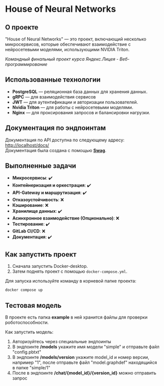 # House of Neural Networks

## О проекте
"House of Neural Networks" — это проект, включающий несколько микросервисов, которые обеспечивают взаимодействие с нейросетевыми моделями, использующими NVIDIA Triton.

*Командный финальный проект курса Яндекс.Лицея - Веб-программирование*


## Использованные технологии
- **PostgreSQL** — реляционная база данных для хранения данных.
- **gRPC** — для взаимодействия сервисов 
- **JWT** — для аутентификации и авторизации пользователей.
- **Nvidia Triton** — для работы с нейросетевыми моделями.
- **Nginx** — для проксирования запросов и балансировки нагрузки.

## Документация по эндпоинтам
Документация по API доступна по следующему адресу:  
[http://localhost/docs/](http://localhost/docs/)  
Документация была создана с помощью **[Swag](https://github.com/swaggo/swag)**.

## Выполненные задачи
- **Микросервисы**: ✔️
- **Контейнеризация и оркестрация**: ✔️
- **API-Gateway и маршрутизация**: ✔️
- **Отказоустойчивость**: ❌
- **Кэширование**: ❌
- **Хранилище данных**: ✔️
- **Асинхронное взаимодействие (Опционально)**: ❌ 
- **Тестирование**: ✔️
- **GitLab CI/CD**: ❌
- **Документация**: ✔️

## Как запустить проект
1. Сначала запустить Docker-desktop.
2. Затем поднять проект с помощью `docker-compose.yml`.

Для запуска используйте команду в корневой папке проекта:

```bash
docker compose up
```

## Тестовая модель
В проекте есть папка **example** в ней хранится файлы для проверки роботоспособности.

Как запустить модель:
1. Авторизуйтесь через специальные эндпоинты
2. В эндпоинте **/models** укажите имя модели "simple" и отправьте файл "config.pbtxt"
3. В эндпоинте **/models/version** укажите model_id и номер версии, например "1", после отправьте файл "model.graphdef" находящийся в папке "simple/1"
4. После в эндпоинте **/chat/{model_id}/{version_id}** можно отправить запрос
